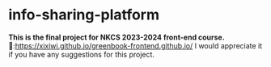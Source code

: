 # info-sharing-platform
**This is the final project for NKCS 2023-2024 front-end course.**
🔗:https://xixiwi.github.io/greenbook-frontend.github.io/
I would appreciate it if you have any suggestions for this project.
